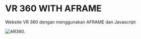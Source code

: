 # VR 360 WITH AFRAME

Website VR 360 dengan menggunakan AFRAME dan Javascript

![AR360.]([https://i.imgur.com/gYEWXbq.png])
